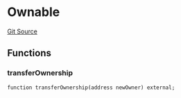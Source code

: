 # Ownable
[Git Source](https://github.com/zeta-chain/protocol-contracts/blob/2e5223462d9ac9dedd79e76ede471832bb2c40e7/contracts/evm/tools/ImmutableCreate2Factory.sol)


## Functions
### transferOwnership


```solidity
function transferOwnership(address newOwner) external;
```

